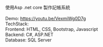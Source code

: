 使用Asp .net core 製作記帳系統 <br /><br />
Demo: https://youtu.be/VexmiWg0D7g <br />
TechStack:<br />
Frontend: HTML, CSS, Bootstrap, Javascript<br />
Backend: C#, ASP.NET<br />
Database: SQL Server<br />
